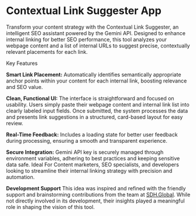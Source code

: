 #  **Contextual Link Suggester App**

Transform your content strategy with the Contextual Link Suggester, an intelligent SEO assistant powered by the Gemini API. Designed to enhance internal linking for better SEO performance, this tool analyzes your webpage content and a list of internal URLs to suggest precise, contextually relevant placements for each link.

Key Features

**Smart Link Placement:** Automatically identifies semantically appropriate anchor points within your content for each internal link, boosting relevance and SEO value.


**Clean, Functional UI:** The interface is straightforward and focused on usability. Users simply paste their webpage content and internal link list into clearly labeled input fields. Once submitted, the system processes the data and presents link suggestions in a structured, card-based layout for easy review.

**Real-Time Feedback:** Includes a loading state for better user feedback during processing, ensuring a smooth and transparent experience.

**Secure Integration:** Gemini API key is securely managed through environment variables, adhering to best practices and keeping sensitive data safe.
Ideal For
Content marketers, SEO specialists, and developers looking to streamline their internal linking strategy with precision and automation.

**Development Support**
This idea was inspired and refined with the friendly support and brainstorming contributions from the team at [SDH.Global](https://sdh.global/). While not directly involved in its development, their insights played a meaningful role in shaping the vision of this tool.
